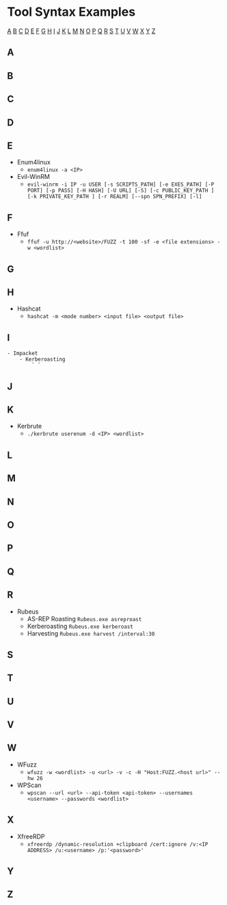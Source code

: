 # Tool Syntax Examples

[A](ToolSyntax.md#a) [B](ToolSyntax.md#b) [C](ToolSyntax.md#c) [D](ToolSyntax.md#d) [E](ToolSyntax.md#e) [F](ToolSyntax.md#f) [G](ToolSyntax.md#g) [H](ToolSyntax.md#h) [I](ToolSyntax.md#i) [J](ToolSyntax.md#j) [K](ToolSyntax.md#k) [L](ToolSyntax.md#l) [M](ToolSyntax.md#m) [N](ToolSyntax.md#n)
[O](ToolSyntax.md#o) [P](ToolSyntax.md#p) [Q](ToolSyntax.md#q) [R](ToolSyntax.md#r) [S](ToolSyntax.md#s) [T](ToolSyntax.md#t) [U](ToolSyntax.md#u) [V](ToolSyntax.md#v) [W](ToolSyntax.md#w) [X](ToolSyntax.md#x) [Y](ToolSyntax.md#y) [Z](ToolSyntax.md#z)

## A

## B

## C

## D

## E
- Enum4linux
    - `enum4linux -a <IP>`
- Evil-WinRM
    - `evil-winrm -i IP -u USER [-s SCRIPTS_PATH] [-e EXES_PATH] [-P PORT] [-p PASS] [-H HASH] [-U URL] [-S] [-c PUBLIC_KEY_PATH ] [-k PRIVATE_KEY_PATH ] [-r REALM] [--spn SPN_PREFIX] [-l]`

## F
- Ffuf
    - `ffuf -u http://<website>/FUZZ -t 100 -sf -e <file extensions> -w <wordlist>`

## G

## H
- Hashcat
    - `hashcat -m <mode number> <input file> <output file>`

## I
    - Impacket
        - Kerberoasting
            ` `

## J

## K
- Kerbrute
    - `./kerbrute userenum -d <IP> <wordlist>`

## L

## M

## N

## O

## P

## Q

## R
- Rubeus
    - AS-REP Roasting
        `Rubeus.exe asreproast`
    - Kerberoasting
        `Rubeus.exe kerberoast`
    - Harvesting
        `Rubeus.exe harvest /interval:30`

## S

## T

## U

## V

## W
- WFuzz
    - `wfuzz -w <wordlist> -u <url> -v -c -H "Host:FUZZ.<host url>" --hw 26`
- WPScan
    - `wpscan --url <url> --api-token <api-token> --usernames <username> --passwords <wordlist>`

## X
- XfreeRDP
    - `xfreerdp /dynamic-resolution +clipboard /cert:ignore /v:<IP ADDRESS> /u:<username> /p:'<password>'`
## Y

## Z
